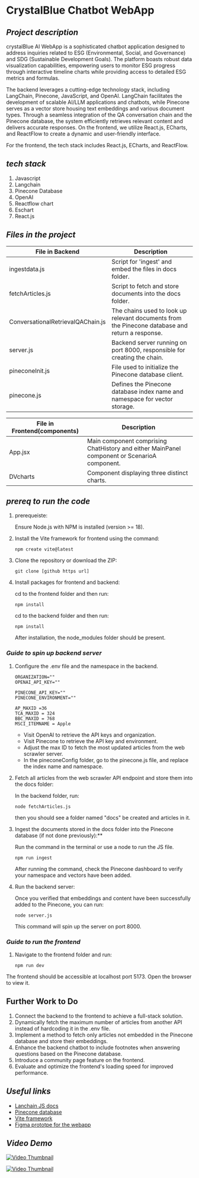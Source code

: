 # CrystalBlue Chatbot WebApp

## _Project description_ 
crystalBlue AI WebApp is a sophisticated chatbot application designed to address inquiries related to ESG (Environmental, Social, and Governance) and SDG (Sustainable Development Goals). The platform boasts robust data visualization capabilities, empowering users to monitor ESG progress through interactive timeline charts while providing access to detailed ESG metrics and formulas.

The backend leverages a cutting-edge technology stack, including LangChain, Pinecone, JavaScript, and OpenAI. LangChain facilitates the development of scalable AI/LLM applications and chatbots, while Pinecone serves as a vector store housing text embeddings and various document types. Through a seamless integration of the QA conversation chain and the Pinecone database, the system efficiently retrieves relevant content and delivers accurate responses. On the frontend, we utilize React.js, ECharts, and ReactFlow to create a dynamic and user-friendly interface.

For the frontend, the tech stack includes React.js, ECharts, and ReactFlow.
## _tech stack_
1. Javascript
2. Langchain
3. Pinecone Database
4. OpenAI
5. Reactflow chart
6. Eschart
7. React.js
## _Files in the project_

| File in Backend                           | Description                                                                                                                                                                           |
|------------------------------------------|---------------------------------------------------------------------------------------------------------------------------------------------------------------------------------------|
| ingestdata.js                             | Script for 'ingest' and embed the files in docs folder.                                                                                                                              |
| fetchArticles.js                         | Script to fetch and store documents into the docs folder.                                                                                                                            |
| ConversationalRetrievalQAChain.js        | The chains used to look up relevant documents from the Pinecone database and return a response.                                                                                       |
| server.js                                | Backend server running on port 8000, responsible for creating the chain.                                                                                                             |
| pineconeInit.js                          | File used to initialize the Pinecone database client.                                                                                                                               |
| pinecone.js                              | Defines the Pinecone database index name and namespace for vector storage.                                                                                                           |

| File in Frontend(components)            | Description                                                                                                                                                                           |
|----------------------------------------|---------------------------------------------------------------------------------------------------------------------------------------------------------------------------------------|
| App.jsx                                | Main component comprising ChatHistory and either MainPanel component or ScenarioA component.                                                                                           |
| DVcharts                               | Component displaying three distinct charts.                                                                                                                                          |


## _prereq to run the code_
1. prerequeiste:  

   Ensure Node.js with NPM is installed (version >= 18).
  
2. Install the Vite framework for frontend using the command: 
     ```
   npm create vite@latest
     ```
3. Clone the repository or download the ZIP: 
    ```
    git clone [github https url]
    ```
4. Install packages for frontend and backend:

   cd to the frontend folder and then run:
   ```
   npm install
   ```
   cd to the backend folder and then run:
   ```
   npm install
   ```
   After installation, the node_modules folder should be present.

### _Guide to spin up backend server_    
1. Configure the .env file and the namespace in the backend.
   ```
   ORGANIZATION="" 
   OPENAI_API_KEY=""

   PINECONE_API_KEY=""
   PINECONE_ENVIRONMENT=""

   AP_MAXID =36 
   TCA_MAXID = 324 
   BBC_MAXID = 768 
   MSCI_ITEMNAME = Apple 
   ```
   * Visit OpenAI to retrieve the API keys and organization.
   * Visit Pinecone to retrieve the API key and environment.
   * Adjust the max ID to fetch the most updated articles from the web scrawler server.
   * In the pineconeConfig folder, go to the pinecone.js file, and replace the index name and namespace.

2. Fetch all articles from the web scrawler API endpoint and store them into the docs folder:
   
     In the backend folder, run:
     ```
     node fetchArticles.js
     ```
     then you should see a folder named "docs" be created and articles in it.
     
3. Ingest the documents stored in the docs folder into the Pinecone database (if not done previously):** 

    Run the command in the terminal or use a node to run the JS file. 
    ```
    npm run ingest 
    ```
    After running the command, check the Pinecone dashboard to verify your namespace and vectors have been added.

4. Run the backend server:

   Once you verified that embeddings and content have been successfully added to the Pinecone, you can run:
   ```
   node server.js
   ```
   This command will spin up the server on port 8000.

### _Guide to run the frontend_

1. Navigate to the frontend folder and run:

   ```
   npm run dev
   ```
  The frontend should be accessible at localhost port 5173. Open the browser to view it.
   
## Further Work to Do
1. Connect the backend to the frontend to achieve a full-stack solution.
2. Dynamically fetch the maximum number of articles from another API instead of hardcoding it in the .env file.
3. Implement a method to fetch only articles not embedded in the Pinecone database and store their embeddings.
4. Enhance the backend chatbot to include footnotes when answering questions based on the Pinecone database.
5. Introduce a community page feature on the frontend.
6. Evaluate and optimize the frontend's loading speed for improved performance.
 
## _Useful links_
* [Lanchain JS docs](https://js.langchain.com/docs/get_started/introduction/)
* [Pinecone database](https://www.pinecone.io/)
* [Vite framework](https://vitejs.dev/)
* [Figma prototpe for the webapp](https://www.figma.com/file/bvwstbD7wntNfOek97Y0xn/honestAI-web-app?mode=dev)

## _Video Demo_
[![Video Thumbnail](https://img.youtube.com/vi/kehC-BoCSyc/0.jpg)](https://youtu.be/kehC-BoCSyc)

[![Video Thumbnail](https://img.youtube.com/vi/7-ayrqhRO8A/0.jpg)](https://youtu.be/7-ayrqhRO8A)

